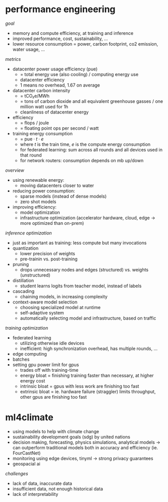 # performance engineering

*goal*

- memory and compute efficiency, at training and inference
- improved performance, cost, sustainability, …
- lower resource consumption = power, carbon footprint, co2 emission, water usage, …

*metrics*

- datacenter power usage efficiency (pue)
	- = total energy use (also cooling) / computing energy use
	- datacenter efficiency
	- 1 means no overhead, 1.67 on average
- datacenter carbon intensity
	- = tCO₂e/MWh
	- = tons of carbon dioxide and all equivalent greenhouse gasses / one million watt used for 1h
	- cleanliness of datacenter energy
- efficiency
	- = flops / joule
	- = floating point ops per second / watt
- training energy consumption
	- = $\text{pue} \cdot t \cdot e$
	- where $t$ is the train time, $e$ is the compute energy consumption
	- for federated learning: sum across all rounds and all devices used in that round
	- for network routers: consumption depends on mb up/down

*overview*

- using renewable energy:
	- moving datacenters closer to water
- reducing power consumption:
	- sparse models (instead of dense models)
	- zero shot models
- improving efficiency:
	- model optimization
	- infrastructure optimization (accelerator hardware, cloud, edge → more optimized than on-prem)

*inference optimization*

- just as important as training: less compute but many invocations
- quantization
	- lower precision of weights
	- pre-trainin vs. post-training
- pruning
	- drops unnecessary nodes and edges (structured) vs. weights (unstructured)
- distillation
	- student learns logits from teacher model, instead of labels
- cascading
	- chaining models, in increasing complexity
- context-aware model selection
	- choosing specialized model at runtime
	- self-adaptive system
	- automatically selecting model and infrastructure, based on traffic

*training optimization*

- federated learning
	- utilizing otherwise idle devices
	- inefficient: high synchronization overhead, has multiple rounds, …
- edge computing
- batches
- setting gpu power limit for gpus
	- trades off with training-time
	- energy bloat = finishing training faster than necessary, at higher energy cost
	- intrinsic bloat = gpus with less work are finishing too fast
	- extrinsic bloat = ie. hardware failure (straggler) limits throughput, other gpus are finishing too fast 

# ml4climate

- using models to help with climate change
- sustainability development goals (sdg) by united nations
- decision making, forecasting, physics simulations, analytical models → can outperform traditional models both in accuracy and efficiency (ie. FourCastNet)
- monitoring using edge devices, tinyml → strong privacy guarantees
- geospacial ai

*challenges*

- lack of data, inaccurate data
- insufficient data, not enough historical data
- lack of interpretability
